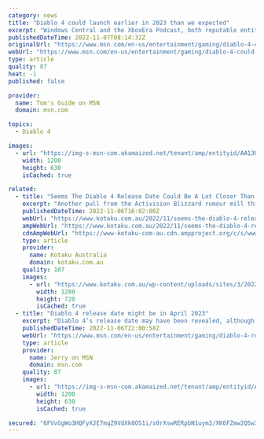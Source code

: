 ```yaml
---
category: news
title: "Diablo 4 could launch earlier in 2023 than we expected"
excerpt: "Windows Central and the XboxEra Podcast, both reputable entities in the gaming sphere, heard about Diablo 4’s release date from supposedly reliable sources. While that doesn’t mean the game is set in ..."
publishedDateTime: 2022-11-07T08:14:32Z
originalUrl: "https://www.msn.com/en-us/entertainment/gaming/diablo-4-could-launch-earlier-in-2023-than-we-expected/ar-AA13QkFy"
webUrl: "https://www.msn.com/en-us/entertainment/gaming/diablo-4-could-launch-earlier-in-2023-than-we-expected/ar-AA13QkFy"
type: article
quality: 87
heat: -1
published: false

provider:
  name: Tom's Guide on MSN
  domain: msn.com

topics:
  - Diablo 4

images:
  - url: "https://img-s-msn-com.akamaized.net/tenant/amp/entityid/AA13QcxZ.img?h=630&w=1200&m=6&q=60&o=t&l=f&f=jpg&x=522&y=247"
    width: 1200
    height: 630
    isCached: true

related:
  - title: "Seems The Diablo 4 Release Date Could Be A Lot Closer Than We Expected"
    excerpt: "Another pull from the Activision Blizzard rumour mill this morning: it seems Blizzard could be preparing Diablo 4 for launch in April 2023. The current thinking is that, if Blizzard has anything to ..."
    publishedDateTime: 2022-11-06T16:02:00Z
    webUrl: "https://www.kotaku.com.au/2022/11/seems-the-diablo-4-release-date-could-be-a-lot-closer-than-we-expected/"
    ampWebUrl: "https://www.kotaku.com.au/2022/11/seems-the-diablo-4-release-date-could-be-a-lot-closer-than-we-expected/amp/"
    cdnAmpWebUrl: "https://www-kotaku-com-au.cdn.ampproject.org/c/s/www.kotaku.com.au/2022/11/seems-the-diablo-4-release-date-could-be-a-lot-closer-than-we-expected/amp/"
    type: article
    provider:
      name: Kotaku Australia
      domain: kotaku.com.au
    quality: 107
    images:
      - url: "https://www.kotaku.com.au/wp-content/uploads/sites/3/2022/11/07/csm_D4_TreasureBeast_8dacc3a1b82d982f9bdd_eced159fed-e1667778520823.png?quality=80&resize=1280,720"
        width: 1280
        height: 720
        isCached: true
  - title: "Diablo 4 release date might be in April 2023"
    excerpt: "Diablo 4’s release date may have been revealed, although not officially, to be in April 2023. Just as a disclaimer, Blizzard, as of the writing of this article, has not revealed the true release date ..."
    publishedDateTime: 2022-11-06T22:00:58Z
    webUrl: "https://www.msn.com/en-us/entertainment/gaming/diablo-4-release-date-might-be-in-april-2023/ar-AA13Ol4O"
    type: article
    provider:
      name: Jerry on MSN
      domain: msn.com
    quality: 87
    images:
      - url: "https://img-s-msn-com.akamaized.net/tenant/amp/entityid/AA13OGpu.img?h=630&w=1200&m=6&q=60&o=t&l=f&f=jpg&x=579&y=200"
        width: 1200
        height: 630
        isCached: true

secured: "6FVvGgWo3HQFyXJE7mqZ9VdXk0OS1i/s0rXswRERpbN1uym3/XK6FZmw2QSw3jVsr3RpnqXkAzJAnO50GhhtBlsfXiRwPv/c7cHxl+jj02SBlaLMnb7uYUbsoRobatnkX05YQoVDYiV2+0akTAbMLZK0sL8tPLKeZLHQPok2OKK076veX5EryrOw+yU1P9EuI9MiQh/XEFn7AWvX6iZvDbIghgmnk3Y7CRbmCZ2fu/CcpBi+w1qABC1gbne+sTRztGY8zf+0jakXKjH65sALGGIkFG97s366N58nOs8rmN7pbvGgwYPNUYDGLGNK4eQxj+UZqVqkTpSQ1VOOaPeDWBTx/+lKFwKKUbHjvw3Hai0=;iIkvoxYiSSqeUuv11BCoFw=="
---
```


